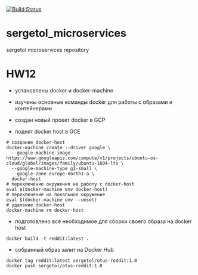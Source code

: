 [![Build Status](https://travis-ci.com/Otus-DevOps-2019-11/sergetol_microservices.svg?branch=master)](https://travis-ci.com/Otus-DevOps-2019-11/sergetol_microservices)

# sergetol_microservices

sergetol microservices repository

# HW12

- установлены docker и docker-machine

- изучены основные команды docker для работы с образами и контейнерами

- создан новый проект docker в GCP

- поднят docker host в GCE

```
# создание docker-host
docker-machine create --driver google \
  --google-machine-image https://www.googleapis.com/compute/v1/projects/ubuntu-os-cloud/global/images/family/ubuntu-1604-lts \
  --google-machine-type g1-small \
  --google-zone europe-north1-a \
  docker-host
# переключение окружения на работу с docker-host
eval $(docker-machine env docker-host)
# переключение на локальное окружение
eval $(docker-machine env --unset)
# удаление docker-host
docker-machine rm docker-host
```

- подготовлено все необходимое для сборки своего образа на docker host

```
docker build -t reddit:latest .
```

- собранный образ залит на Docker Hub

```
docker tag reddit:latest sergetol/otus-reddit:1.0
docker push sergetol/otus-reddit:1.0
```
